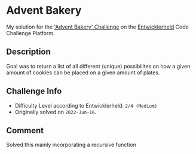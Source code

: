  # Advent Bakery

My solution for the ['Advent Bakery' Challenge](https://platform.entwicklerheld.de/challenge/advent-bakery?technology=javascript) on the [Entwicklerheld](https://platform.entwicklerheld.de/) Code Challenge Platform.

Description
---
Goal was to return a list of all different (unique) possibilites on how a given amount of cookies can be placed on a given amount of plates.

Challenge Info
---
* Difficulty Level according to Entwicklerheld: `2/4 (Medium)`
* Originally solved on `2022-Jun-16`.

Comment
---
Solved this mainly incorporating a recursive function